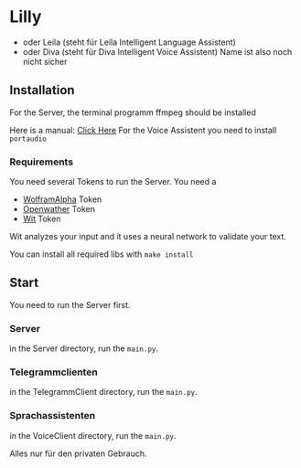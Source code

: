 # Lilly
- oder Leila (steht für Leila Intelligent Language Assistent)
- oder Diva (steht für Diva Intelligent Voice Assistent)
Name ist also noch nicht sicher

## Installation
For the Server, the terminal programm ffmpeg should be installed

Here is a manual: [Click Here](https://github.com/adaptlearning/adapt_authoring/wiki/Installing-FFmpeg)
For the Voice Assistent you need to install ``portaudio``
### Requirements
You need several Tokens to run the Server.
You need a
- [WolframAlpha](http://products.wolframalpha.com/) Token
- [Openwather](https://openweathermap.org/) Token
- [Wit](https://wit.ai/) Token

Wit analyzes your input and it uses a neural network to validate your text.

You can install all required libs with ```make install```
## Start
You need to run the Server first.
### Server
in the Server directory, run the ``main.py``.
### Telegrammclienten
in the TelegrammClient directory, run the ``main.py``.
### Sprachassistenten
in the VoiceClient directory, run the ``main.py``.

Alles nur für den privaten Gebrauch.